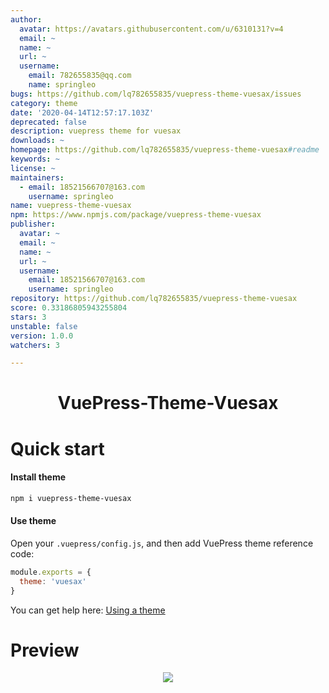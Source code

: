 ```yaml
---
author:
  avatar: https://avatars.githubusercontent.com/u/6310131?v=4
  email: ~
  name: ~
  url: ~
  username:
    email: 782655835@qq.com
    name: springleo
bugs: https://github.com/lq782655835/vuepress-theme-vuesax/issues
category: theme
date: '2020-04-14T12:57:17.103Z'
deprecated: false
description: vuepress theme for vuesax
downloads: ~
homepage: https://github.com/lq782655835/vuepress-theme-vuesax#readme
keywords: ~
license: ~
maintainers:
  - email: 18521566707@163.com
    username: springleo
name: vuepress-theme-vuesax
npm: https://www.npmjs.com/package/vuepress-theme-vuesax
publisher:
  avatar: ~
  email: ~
  name: ~
  url: ~
  username:
    email: 18521566707@163.com
    username: springleo
repository: https://github.com/lq782655835/vuepress-theme-vuesax
score: 0.33186805943255804
stars: 3
unstable: false
version: 1.0.0
watchers: 3

---
```



<h1 align="center">VuePress-Theme-Vuesax</h1>

# Quick start

#### Install theme

```sh
npm i vuepress-theme-vuesax
```

#### Use theme

Open your `.vuepress/config.js`, and then add VuePress theme reference code:
```js
module.exports = {
  theme: 'vuesax'
}
```
You can get help here: [Using a theme](https://vuepress.vuejs.org/theme/using-a-theme.html#theme-shorthand)

# Preview

<p align="center"><img src="https://user-images.githubusercontent.com/6310131/79226928-c513fa80-7e91-11ea-82c6-503920266ea9.png"/></p>